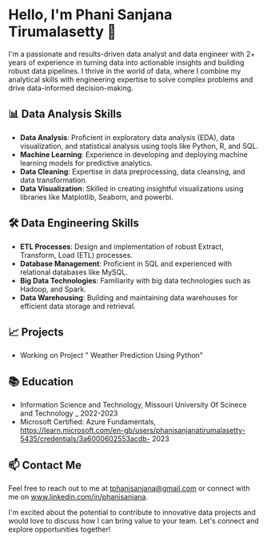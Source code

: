 # Hello, I'm Phani Sanjana Tirumalasetty 👋

I'm a passionate and results-driven data analyst and data engineer with 2+ years of experience in turning data into actionable insights and building robust data pipelines. I thrive in the world of data, where I combine my analytical skills with engineering expertise to solve complex problems and drive data-informed decision-making.

## 📊 Data Analysis Skills

- **Data Analysis**: Proficient in exploratory data analysis (EDA), data visualization, and statistical analysis using tools like Python, R, and SQL.
- **Machine Learning**: Experience in developing and deploying machine learning models for predictive analytics.
- **Data Cleaning**: Expertise in data preprocessing, data cleansing, and data transformation.
- **Data Visualization**: Skilled in creating insightful visualizations using libraries like Matplotlib, Seaborn, and powerbi.

## 🛠️ Data Engineering Skills

- **ETL Processes**: Design and implementation of robust Extract, Transform, Load (ETL) processes.
- **Database Management**: Proficient in SQL and experienced with relational databases like MySQL.
- **Big Data Technologies**: Familiarity with big data technologies such as Hadoop, and Spark.
- **Data Warehousing**: Building and maintaining data warehouses for efficient data storage and retrieval.


## 📈 Projects
- Working on Project " Weather Prediction Using Python" 

## 📚 Education

- Information Science and Technology, Missouri University Of Scinece and Technology _ 2022-2023
- Microsoft Certified: Azure Fundamentals, https://learn.microsoft.com/en-gb/users/phanisanjanatirumalasetty-5435/credentials/3a6000602553acdb- 2023

## 📫 Contact Me

Feel free to reach out to me at tphanisanjana@gmail.com or connect with me on www.linkedin.com/in/phanisanjana.

I'm excited about the potential to contribute to innovative data projects and would love to discuss how I can bring value to your team. Let's connect and explore opportunities together!

<!---
Phanisanjana/Phanisanjana is a ✨ special ✨ repository because its `README.md` (this file) appears on your GitHub profile.
You can click the Preview link to take a look at your changes.
--->
